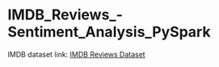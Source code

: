 # IMDB_Reviews_-Sentiment_Analysis_PySpark

IMDB dataset link:
<a href="https://www.kaggle.com/lakshmi25npathi/imdb-dataset-of-50k-movie-reviews">IMDB Reviews Dataset</a>

